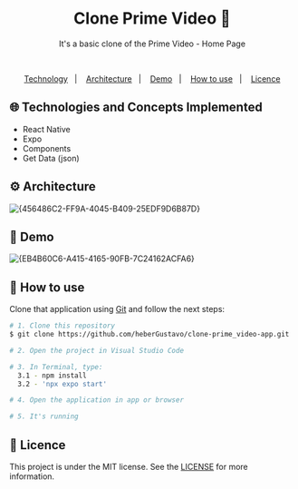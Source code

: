 <h1 align="center">Clone Prime Video 🎥</h1>
<p align="center">
  It's a basic clone of the Prime Video - Home Page
</p>

</br>
<p align="center">
  <a href="#globe_with_meridians-Technologies-and-Concepts-Implemented">Technology</a>&nbsp;&nbsp;&nbsp;|&nbsp;&nbsp;&nbsp;
   <a href="#gear-Architecture">Architecture</a>&nbsp;&nbsp;&nbsp;|&nbsp;&nbsp;&nbsp;
   <a href="#round_pushpin-demo">Demo</a>&nbsp;&nbsp;&nbsp;|&nbsp;&nbsp;&nbsp;
  <a href="#wrench-How-to-use">How to use</a>&nbsp;&nbsp;&nbsp;|&nbsp;&nbsp;&nbsp;
  <a href="#memo-Licence">Licence</a>
</p>

## :globe_with_meridians: Technologies and Concepts Implemented

- React Native
- Expo
- Components
- Get Data (json)


## :gear: Architecture
![{456486C2-FF9A-4045-B409-25EDF9D6B87D}](https://github.com/user-attachments/assets/e9a8aed8-2666-4cce-9a1c-853ad7674ef5)


## :round_pushpin: Demo
![{EB4B60C6-A415-4165-90FB-7C24162ACFA6}](https://github.com/user-attachments/assets/0e25588f-6735-45ed-b652-9d89d4130aa8)

## :wrench: How to use

Clone that application using [Git](https://git-scm.com) and follow the next steps:

```bash
# 1. Clone this repository
$ git clone https://github.com/heberGustavo/clone-prime_video-app.git

# 2. Open the project in Visual Studio Code

# 3. In Terminal, type:
  3.1 - npm install
  3.2 - 'npx expo start'

# 4. Open the application in app or browser

# 5. It's running 

```


## :memo: Licence 
This project is under the MIT license. See the [LICENSE](https://github.com/heberGustavo/clone-prime_video-app/blob/main/LICENSE) for more information.

